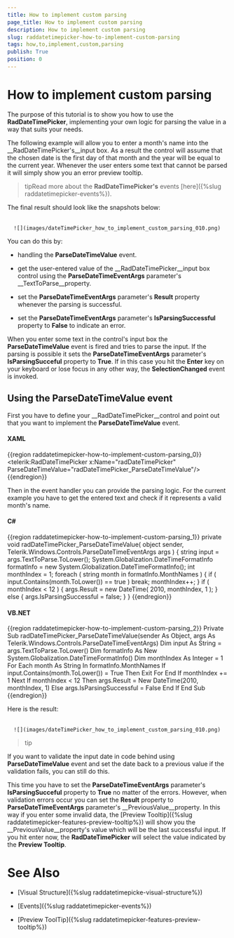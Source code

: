```yaml
---
title: How to implement custom parsing
page_title: How to implement custom parsing
description: How to implement custom parsing
slug: raddatetimepicker-how-to-implement-custom-parsing
tags: how,to,implement,custom,parsing
publish: True
position: 0
---
```


# How to implement custom parsing



The purpose of this tutorial is to show you how to use the __RadDateTimePicker__, implementing your own logic for parsing the value in a way that suits your needs. 

The following example will allow you to enter a month's name into the __RadDateTimePicker's__input box. As a result the control will assume that the chosen date is the first day of that month and the year will be equal to the current year. Whenever the user enters some text that cannot be parsed it will simply show you an error preview tooltip.

>tipRead more about the __RadDateTimePicker's__ events [here]({%slug raddatetimepicker-events%}).

The final result should look like the snapshots below: 




         
      ![](images/dateTimePicker_how_to_implement_custom_parsing_010.png)

You can do this by: 

* handling the __ParseDateTimeValue__ event.

* get the user-entered value of the __RadDateTimePicker__input box control using the __ParseDateTimeEventArgs__ parameter's __TextToParse__property.

* set the __ParseDateTimeEventArgs__ parameter's __Result__ property whenever the parsing is successful.

* set the __ParseDateTimeEventArgs__ parameter's __IsParsingSuccessful__ property to __False__ to indicate an error.

>

When you enter some text in the control's input box the __ParseDateTimeValue__ event is fired and tries to parse the input. If the parsing is possible it sets the __ParseDateTimeEventArgs__ parameter's __IsParsingSucceful__ property to __True__. If in this case you hit the __Enter__ key on your keyboard or lose focus in any other way, the __SelectionChanged__ event is invoked.

## Using the ParseDateTimeValue event

First you have to define your __RadDateTimePicker__control and point out that you want to implement the __ParseDateTimeValue__ event.

#### __XAML__

{{region raddatetimepicker-how-to-implement-custom-parsing_0}}
	<telerik:RadDateTimePicker x:Name="radDateTimePicker" 
	                           ParseDateTimeValue="radDateTimePicker_ParseDateTimeValue"/>
	{{endregion}}



Then in the event handler you can provide the parsing logic. For the current example you have to get the entered text and check if it represents a valid month's name.

#### __C#__

{{region raddatetimepicker-how-to-implement-custom-parsing_1}}
	private void radDateTimePicker_ParseDateTimeValue( object sender, Telerik.Windows.Controls.ParseDateTimeEventArgs args )
	{
	    string input = args.TextToParse.ToLower();
	    System.Globalization.DateTimeFormatInfo formatInfo = new System.Globalization.DateTimeFormatInfo();
	    int monthIndex = 1;
	    foreach ( string month in formatInfo.MonthNames )
	    {
	        if ( input.Contains(month.ToLower()) == true )
	            break;
	        monthIndex++;
	    }
	    if ( monthIndex < 12 )
	    {
	        args.Result = new DateTime( 2010, monthIndex, 1 );
	    }
	    else
	    {
	        args.IsParsingSuccessful = false;
	    }
	}
	{{endregion}}



#### __VB.NET__

{{region raddatetimepicker-how-to-implement-custom-parsing_2}}
	Private Sub radDateTimePicker_ParseDateTimeValue(sender As Object, args As Telerik.Windows.Controls.ParseDateTimeEventArgs)
	 Dim input As String = args.TextToParse.ToLower()
	 Dim formatInfo As New System.Globalization.DateTimeFormatInfo()
	 Dim monthIndex As Integer = 1
	 For Each month As String In formatInfo.MonthNames
	  If input.Contains(month.ToLower()) = True Then
	   Exit For
	  End If
	  monthIndex += 1
	 Next
	 If monthIndex < 12 Then
	  args.Result = New DateTime(2010, monthIndex, 1)
	 Else
	  args.IsParsingSuccessful = False
	 End If
	End Sub
	{{endregion}}



Here is the result:




         
      ![](images/dateTimePicker_how_to_implement_custom_parsing_010.png)

>tip

If you want to validate the input date in code behind using __ParseDateTimeValue__ event and set the date back to a previous value if the validation fails, you can still do this. 

This time you have to set the __ParseDateTimeEventArgs__ parameter's __IsParsingSucceful__ property to __True__ no matter of the errors. However, when validation errors occur you can set the __Result__ property to __ParseDateTimeEventArgs__ parameter's __PreviousValue__property. In this way if you enter some invalid data, the [Preview Tooltip]({%slug raddatetimepicker-features-preview-tooltip%}) will show you the __PreviousValue__property's value which will be the last successful input. If you hit enter now, the __RadDateTimePicker__ will select the value indicated by the __Preview Tooltip__.

# See Also

 * [Visual Structure]({%slug raddatetimepicke-visual-structure%})

 * [Events]({%slug raddatetimepicker-events%})

 * [Preview ToolTip]({%slug raddatetimepicker-features-preview-tooltip%})
